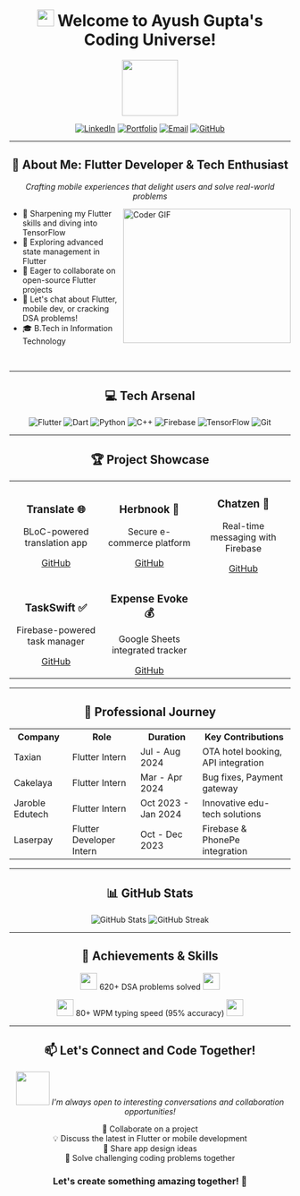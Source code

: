 <h1 align="center">
  <img src="https://media.giphy.com/media/hvRJCLFzcasrR4ia7z/giphy.gif" width="30px"/>
  Welcome to Ayush Gupta's Coding Universe!
</h1>

<div id="header" align="center">
  <img src="https://media.giphy.com/media/M9gbBd9nbDrOTu1Mqx/giphy.gif" width="100"/>
</div>

<p align="center">
  <a href="https://www.linkedin.com/in/ayush-gupta-5a8058227/"><img src="https://img.shields.io/badge/LinkedIn-0077B5?style=for-the-badge&logo=linkedin&logoColor=white" alt="LinkedIn"></a>
  <a href="https://ayushgupta"><img src="https://img.shields.io/badge/Portfolio-1ED760?style=for-the-badge&logo=About.me&logoColor=white" alt="Portfolio"></a>
  <a href="mailto:your.email@example.com"><img src="https://img.shields.io/badge/Email-D14836?style=for-the-badge&logo=gmail&logoColor=white" alt="Email"></a>
  <a href="https://github.com/dev-32"><img src="https://img.shields.io/badge/GitHub-100000?style=for-the-badge&logo=github&logoColor=white" alt="GitHub"></a>
</p>

---

<h2 align="center">🚀 About Me: Flutter Developer & Tech Enthusiast</h2>

<p align="center">
  <em>Crafting mobile experiences that delight users and solve real-world problems</em>
</p>

<img align="right" src="https://media.giphy.com/media/SWoSkN6DxTszqIKEqv/giphy.gif" alt="Coder GIF" width="300" height="240">

- 🔭 Sharpening my Flutter skills and diving into TensorFlow
- 🌱 Exploring advanced state management in Flutter
- 👯 Eager to collaborate on open-source Flutter projects
- 💬 Let's chat about Flutter, mobile dev, or cracking DSA problems!
- 🎓 B.Tech in Information Technology

<br clear="right"/>

---

<h2 align="center">💻 Tech Arsenal</h2>

<p align="center">
  <img src="https://img.shields.io/badge/Flutter-02569B?style=for-the-badge&logo=flutter&logoColor=white" alt="Flutter">
  <img src="https://img.shields.io/badge/Dart-0175C2?style=for-the-badge&logo=dart&logoColor=white" alt="Dart">
  <img src="https://img.shields.io/badge/Python-3776AB?style=for-the-badge&logo=python&logoColor=white" alt="Python">
  <img src="https://img.shields.io/badge/C%2B%2B-00599C?style=for-the-badge&logo=c%2B%2B&logoColor=white" alt="C++">
  <img src="https://img.shields.io/badge/Firebase-FFCA28?style=for-the-badge&logo=firebase&logoColor=black" alt="Firebase">
  <img src="https://img.shields.io/badge/TensorFlow-FF6F00?style=for-the-badge&logo=tensorflow&logoColor=white" alt="TensorFlow">
  <img src="https://img.shields.io/badge/Git-F05032?style=for-the-badge&logo=git&logoColor=white" alt="Git">
</p>

---

<h2 align="center">🏆 Project Showcase</h2>

<table align="center">
  <tr>
    <td align="center">
      <h3>Translate 🌐</h3>
      <p>BLoC-powered translation app</p>
      <a href="https://github.com/dev-32/translate">GitHub</a>
    </td>
    <td align="center">
      <h3>Herbnook 🌿</h3>
      <p>Secure e-commerce platform</p>
      <a href="https://github.com/dev-32/herbnook">GitHub</a>
    </td>
    <td align="center">
      <h3>Chatzen 💬</h3>
      <p>Real-time messaging with Firebase</p>
      <a href="https://github.com/dev-32/chat_zen">GitHub</a>
    </td>
  </tr>
  <tr>
    <td align="center">
      <h3>TaskSwift ✅</h3>
      <p>Firebase-powered task manager</p>
      <a href="https://github.com/dev-32/TaskSwift">GitHub</a>
    </td>
    <td align="center">
      <h3>Expense Evoke 💰</h3>
      <p>Google Sheets integrated tracker</p>
      <a href="https://github.com/dev-32/ExpenseEvoke_google_sheets">GitHub</a>
    </td>
    <td></td>
  </tr>
</table>

---

<h2 align="center">💼 Professional Journey</h2>

<table align="center">
  <tr>
    <th>Company</th>
    <th>Role</th>
    <th>Duration</th>
    <th>Key Contributions</th>
  </tr>
  <tr>
    <td>Taxian</td>
    <td>Flutter Intern</td>
    <td>Jul - Aug 2024</td>
    <td>OTA hotel booking, API integration</td>
  </tr>
  <tr>
    <td>Cakelaya</td>
    <td>Flutter Intern</td>
    <td>Mar - Apr 2024</td>
    <td>Bug fixes, Payment gateway</td>
  </tr>
  <tr>
    <td>Jaroble Edutech</td>
    <td>Flutter Intern</td>
    <td>Oct 2023 - Jan 2024</td>
    <td>Innovative edu-tech solutions</td>
  </tr>
  <tr>
    <td>Laserpay</td>
    <td>Flutter Developer Intern</td>
    <td>Oct - Dec 2023</td>
    <td>Firebase & PhonePe integration</td>
  </tr>
</table>

---

<h2 align="center">📊 GitHub Stats</h2>

<p align="center">
  <img src="https://github-readme-stats.vercel.app/api?username=dev-32&show_icons=true&theme=radical" alt="GitHub Stats">
  <img src="https://github-readme-streak-stats.herokuapp.com/?user=dev-32&theme=dark" alt="GitHub Streak">
</p>

---

<h2 align="center">🏅 Achievements & Skills</h2>

<p align="center">
  <img src="https://media.giphy.com/media/WUlplcMpOCEmTGBtBW/giphy.gif" width="30"> 
  620+ DSA problems solved
  <img src="https://media.giphy.com/media/WUlplcMpOCEmTGBtBW/giphy.gif" width="30">
</p>

<p align="center">
  <img src="https://media.giphy.com/media/3oKIPnAiaMCws8nOsE/giphy.gif" width="30">
  80+ WPM typing speed (95% accuracy)
  <img src="https://media.giphy.com/media/3oKIPnAiaMCws8nOsE/giphy.gif" width="30">
</p>

---

<h2 align="center">📫 Let's Connect and Code Together!</h2>

<p align="center">
  <img src="https://media.giphy.com/media/LnQjpWaON8nhr21vNW/giphy.gif" width="60"> 
  <em>I'm always open to interesting conversations and collaboration opportunities!</em>
</p>

<p align="center">
  🤝 Collaborate on a project<br>
  💡 Discuss the latest in Flutter or mobile development<br>
  🎨 Share app design ideas<br>
  🧠 Solve challenging coding problems together
</p>

<h3 align="center">Let's create something amazing together! 🚀</h3>
